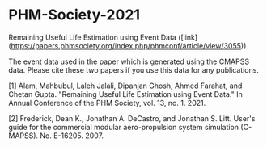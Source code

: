 # PHM-Society-2021
Remaining Useful Life Estimation using Event Data ([link] (https://papers.phmsociety.org/index.php/phmconf/article/view/3055))

The event data used in the paper which is generated using the CMAPSS data. Please cite these two papers if you use this data for any publications.

[1] Alam, Mahbubul, Laleh Jalali, Dipanjan Ghosh, Ahmed Farahat, and Chetan Gupta. "Remaining Useful Life Estimation using Event Data." In Annual Conference of the PHM Society, vol. 13, no. 1. 2021.

[2] Frederick, Dean K., Jonathan A. DeCastro, and Jonathan S. Litt. User's guide for the commercial modular aero-propulsion system simulation (C-MAPSS). No. E-16205. 2007.
